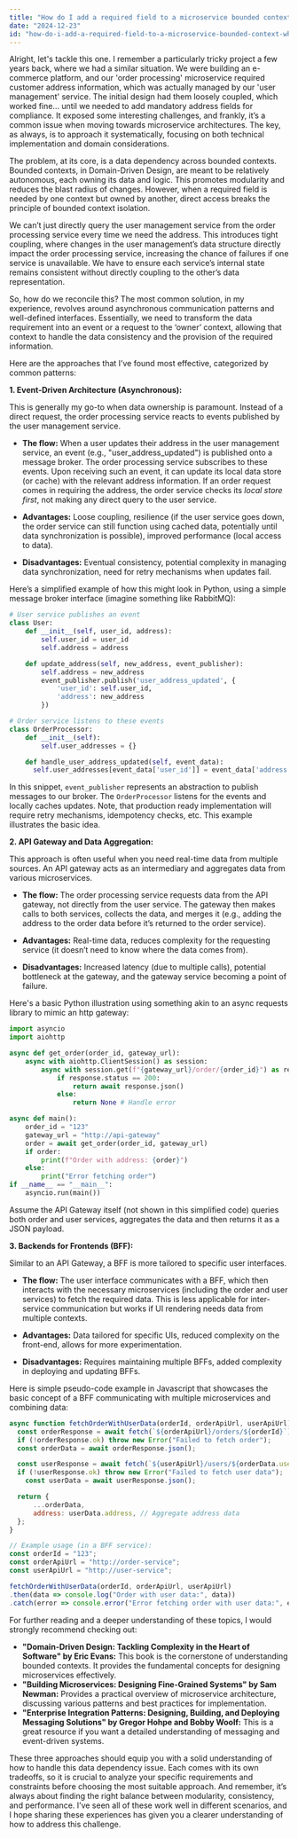 ```yaml
---
title: "How do I add a required field to a microservice bounded context when the data resides in a separate bounded context?"
date: "2024-12-23"
id: "how-do-i-add-a-required-field-to-a-microservice-bounded-context-when-the-data-resides-in-a-separate-bounded-context"
---
```


Alright, let's tackle this one. I remember a particularly tricky project a few years back, where we had a similar situation. We were building an e-commerce platform, and our 'order processing' microservice required customer address information, which was actually managed by our 'user management' service. The initial design had them loosely coupled, which worked fine… until we needed to add mandatory address fields for compliance. It exposed some interesting challenges, and frankly, it’s a common issue when moving towards microservice architectures. The key, as always, is to approach it systematically, focusing on both technical implementation and domain considerations.

The problem, at its core, is a data dependency across bounded contexts. Bounded contexts, in Domain-Driven Design, are meant to be relatively autonomous, each owning its data and logic. This promotes modularity and reduces the blast radius of changes. However, when a required field is needed by one context but owned by another, direct access breaks the principle of bounded context isolation.

We can’t just directly query the user management service from the order processing service every time we need the address. This introduces tight coupling, where changes in the user management’s data structure directly impact the order processing service, increasing the chance of failures if one service is unavailable. We have to ensure each service’s internal state remains consistent without directly coupling to the other’s data representation.

So, how do we reconcile this? The most common solution, in my experience, revolves around asynchronous communication patterns and well-defined interfaces. Essentially, we need to transform the data requirement into an event or a request to the ‘owner’ context, allowing that context to handle the data consistency and the provision of the required information.

Here are the approaches that I’ve found most effective, categorized by common patterns:

**1. Event-Driven Architecture (Asynchronous):**

This is generally my go-to when data ownership is paramount. Instead of a direct request, the order processing service reacts to events published by the user management service.

*   **The flow:** When a user updates their address in the user management service, an event (e.g., "user_address_updated") is published onto a message broker. The order processing service subscribes to these events. Upon receiving such an event, it can update its local data store (or cache) with the relevant address information. If an order request comes in requiring the address, the order service checks its *local store first*, not making any direct query to the user service.

*   **Advantages:** Loose coupling, resilience (if the user service goes down, the order service can still function using cached data, potentially until data synchronization is possible), improved performance (local access to data).

*   **Disadvantages:** Eventual consistency, potential complexity in managing data synchronization, need for retry mechanisms when updates fail.

Here’s a simplified example of how this might look in Python, using a simple message broker interface (imagine something like RabbitMQ):

```python
# User service publishes an event
class User:
    def __init__(self, user_id, address):
        self.user_id = user_id
        self.address = address

    def update_address(self, new_address, event_publisher):
        self.address = new_address
        event_publisher.publish('user_address_updated', {
            'user_id': self.user_id,
            'address': new_address
        })

# Order service listens to these events
class OrderProcessor:
    def __init__(self):
        self.user_addresses = {}

    def handle_user_address_updated(self, event_data):
      self.user_addresses[event_data['user_id']] = event_data['address']
```

In this snippet, `event_publisher` represents an abstraction to publish messages to our broker. The `OrderProcessor` listens for the events and locally caches updates. Note, that production ready implementation will require retry mechanisms, idempotency checks, etc. This example illustrates the basic idea.

**2. API Gateway and Data Aggregation:**

This approach is often useful when you need real-time data from multiple sources. An API gateway acts as an intermediary and aggregates data from various microservices.

*   **The flow:** The order processing service requests data from the API gateway, not directly from the user service. The gateway then makes calls to both services, collects the data, and merges it (e.g., adding the address to the order data before it’s returned to the order service).

*   **Advantages:** Real-time data, reduces complexity for the requesting service (it doesn’t need to know where the data comes from).

*   **Disadvantages:** Increased latency (due to multiple calls), potential bottleneck at the gateway, and the gateway service becoming a point of failure.

Here's a basic Python illustration using something akin to an async requests library to mimic an http gateway:

```python
import asyncio
import aiohttp

async def get_order(order_id, gateway_url):
    async with aiohttp.ClientSession() as session:
        async with session.get(f"{gateway_url}/order/{order_id}") as response:
            if response.status == 200:
                return await response.json()
            else:
                return None # Handle error

async def main():
    order_id = "123"
    gateway_url = "http://api-gateway"
    order = await get_order(order_id, gateway_url)
    if order:
        print(f"Order with address: {order}")
    else:
        print("Error fetching order")
if __name__ == "__main__":
    asyncio.run(main())
```

Assume the API Gateway itself (not shown in this simplified code) queries both order and user services, aggregates the data and then returns it as a JSON payload.

**3. Backends for Frontends (BFF):**

Similar to an API Gateway, a BFF is more tailored to specific user interfaces.

*   **The flow:** The user interface communicates with a BFF, which then interacts with the necessary microservices (including the order and user services) to fetch the required data. This is less applicable for inter-service communication but works if UI rendering needs data from multiple contexts.

*   **Advantages:** Data tailored for specific UIs, reduced complexity on the front-end, allows for more experimentation.

*   **Disadvantages:** Requires maintaining multiple BFFs, added complexity in deploying and updating BFFs.

Here is simple pseudo-code example in Javascript that showcases the basic concept of a BFF communicating with multiple microservices and combining data:

```javascript
async function fetchOrderWithUserData(orderId, orderApiUrl, userApiUrl) {
  const orderResponse = await fetch(`${orderApiUrl}/orders/${orderId}`);
  if (!orderResponse.ok) throw new Error("Failed to fetch order");
  const orderData = await orderResponse.json();

  const userResponse = await fetch(`${userApiUrl}/users/${orderData.userId}`);
  if (!userResponse.ok) throw new Error("Failed to fetch user data");
    const userData = await userResponse.json();

  return {
      ...orderData,
      address: userData.address, // Aggregate address data
  };
}

// Example usage (in a BFF service):
const orderId = "123";
const orderApiUrl = "http://order-service";
const userApiUrl = "http://user-service";

fetchOrderWithUserData(orderId, orderApiUrl, userApiUrl)
.then(data => console.log("Order with user data:", data))
.catch(error => console.error("Error fetching order with user data:", error));

```

For further reading and a deeper understanding of these topics, I would strongly recommend checking out:

*   **"Domain-Driven Design: Tackling Complexity in the Heart of Software" by Eric Evans:** This book is the cornerstone of understanding bounded contexts. It provides the fundamental concepts for designing microservices effectively.
*   **"Building Microservices: Designing Fine-Grained Systems" by Sam Newman:** Provides a practical overview of microservice architecture, discussing various patterns and best practices for implementation.
*   **"Enterprise Integration Patterns: Designing, Building, and Deploying Messaging Solutions" by Gregor Hohpe and Bobby Woolf:** This is a great resource if you want a detailed understanding of messaging and event-driven systems.

These three approaches should equip you with a solid understanding of how to handle this data dependency issue. Each comes with its own tradeoffs, so it is crucial to analyze your specific requirements and constraints before choosing the most suitable approach. And remember, it’s always about finding the right balance between modularity, consistency, and performance. I’ve seen all of these work well in different scenarios, and I hope sharing these experiences has given you a clearer understanding of how to address this challenge.
